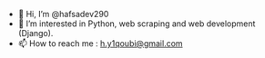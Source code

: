 - 👋 Hi, I’m @hafsadev290
- 👀 I’m interested in Python, web scraping and web development (Django).
- 📫 How to reach me : h.y1qoubi@gmail.com

<!---
hafsadev290/hafsadev290 is a ✨ special ✨ repository because its `README.md` (this file) appears on your GitHub profile.
You can click the Preview link to take a look at your changes.
--->
